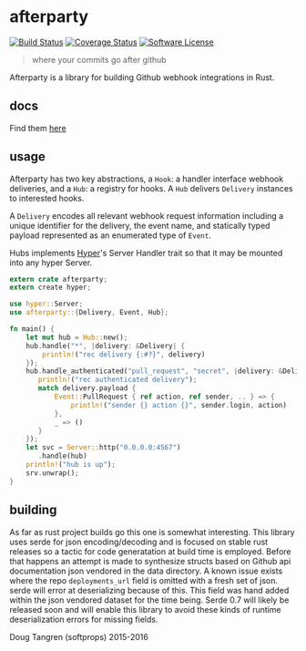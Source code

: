 # afterparty

[![Build Status](https://travis-ci.org/softprops/afterparty.svg?branch=master)](https://travis-ci.org/softprops/afterparty) [![Coverage Status](https://coveralls.io/repos/github/softprops/afterparty/badge.svg?branch=master)](https://coveralls.io/github/softprops/afterparty?branch=master) [![Software License](https://img.shields.io/badge/license-MIT-brightgreen.svg)](LICENSE)

> where your commits go after github

Afterparty is a library for building Github webhook integrations in Rust.

## docs

Find them [here](http://softprops.github.io/afterparty)

## usage

Afterparty has two key abstractions, a `Hook`: a handler interface webhook deliveries, and a `Hub`: a registry for hooks. A `Hub` delivers `Delivery` instances to interested hooks.

A `Delivery` encodes all relevant webhook request information including a unique identifier for the delivery, the event name, and statically typed payload represented as an enumerated type of `Event`.

Hubs implements [Hyper](https://github.com/hyperium/hyper)'s Server Handler trait so that it may be mounted into any hyper Server.

```rust
extern crate afterparty;
extern create hyper;

use hyper::Server;
use afterparty::{Delivery, Event, Hub};

fn main() {
    let mut hub = Hub::new();
    hub.handle("*", |delivery: &Delivery| {
        println!("rec delivery {:#?}", delivery)
    });
    hub.handle_authenticated("pull_request", "secret", |delivery: &Delivery| {
       println!("rec authenticated delivery");
       match delivery.payload {
           Event::PullRequest { ref action, ref sender, .. } => {
               println!("sender {} action {}", sender.login, action)
           },
           _ => ()
       }
    });
    let svc = Server::http("0.0.0.0:4567")
       .handle(hub)
    println!("hub is up");
    srv.unwrap();
}
```

## building

As far as rust project builds go this one is somewhat interesting. This library uses serde for json encoding/decoding
and is focused on stable rust releases so a tactic for code generatation at build time is employed. Before that happens
an attempt is made to synthesize structs based on Github api documentation json vendored in the data directory.
A known issue exists where the repo `deployments_url` field is omitted with a fresh set of json. serde will error at
deserializing because of this. This field was hand added within the json vendored dataset for the time being. Serde 0.7
will likely be released soon and will enable this library to avoid these kinds of runtime deserialization errors for
missing fields.

Doug Tangren (softprops) 2015-2016
